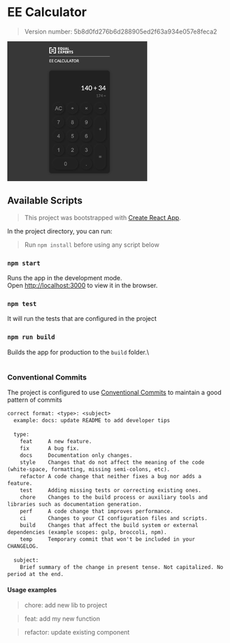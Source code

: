 # EE Calculator

> Version number: 5b8d0fd276b6d288905ed2f63a934e057e8feca2

<img alt="EE Calculator" src="https://github.com/FrancisGregori/ee-calculator/blob/master/src/main/assets/screenshot.png?raw=true" width="320">

## Available Scripts

>This project was bootstrapped with [Create React App](https://github.com/facebook/create-react-app).

In the project directory, you can run:

> Run `npm install` before using any script below

### `npm start`

Runs the app in the development mode.\
Open [http://localhost:3000](http://localhost:3000) to view it in the browser.

### `npm test`

It will run the tests that are configured in the project

### `npm run build`

Builds the app for production to the `build` folder.\

#
### **Conventional Commits**

The project is configured to use [Conventional Commits](https://www.conventionalcommits.org/en/v1.0.0/) to maintain a good pattern of commits
```
correct format: <type>: <subject>
  example: docs: update README to add developer tips

  type:
    feat     A new feature.
    fix      A bug fix.
    docs     Documentation only changes.
    style    Changes that do not affect the meaning of the code (white-space, formatting, missing semi-colons, etc).
    refactor A code change that neither fixes a bug nor adds a feature.
    test     Adding missing tests or correcting existing ones.
    chore    Changes to the build process or auxiliary tools and libraries such as documentation generation.
    perf     A code change that improves performance.
    ci       Changes to your CI configuration files and scripts.
    build    Changes that affect the build system or external dependencies (example scopes: gulp, broccoli, npm).
    temp     Temporary commit that won't be included in your CHANGELOG.

  subject:
    Brief summary of the change in present tense. Not capitalized. No period at the end.
```

#### Usage examples

> chore: add new lib to project

> feat: add my new function

> refactor: update existing component
